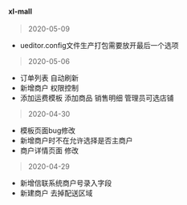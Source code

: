 #### xl-mall

> 2020-05-09
+ ueditor.config文件生产打包需要放开最后一个选项

> 2020-05-06
+ 订单列表 自动刷新
+ 新增商户 权限控制 
+ 添加运费模板  添加商品  销售明细  管理员可选店铺

> 2020-04-30
+ 模板页面bug修改
+ 新增商户时不在允许选择是否主商户
+ 商户详情页面  修改

> 2020-04-29
- 新增信联系统商户号录入字段
- 新建商户 去掉配送区域